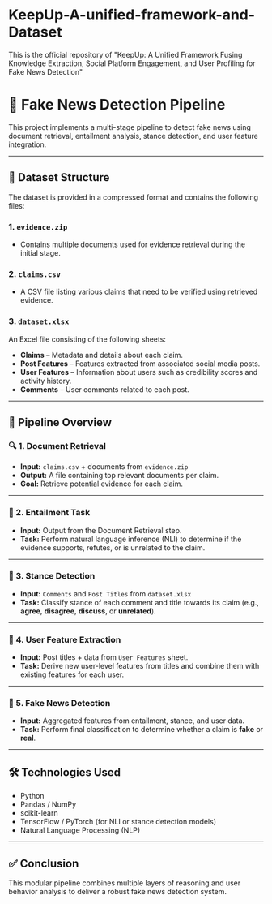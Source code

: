 # KeepUp-A-unified-framework-and-Dataset
This is the official repository of "KeepUp: A Unified Framework Fusing Knowledge Extraction, Social Platform Engagement, and User Profiling for Fake News Detection"

# 📰 Fake News Detection Pipeline

This project implements a multi-stage pipeline to detect fake news using document retrieval, entailment analysis, stance detection, and user feature integration.

---

## 📁 Dataset Structure

The dataset is provided in a compressed format and contains the following files:

### 1. `evidence.zip`
- Contains multiple documents used for evidence retrieval during the initial stage.

### 2. `claims.csv`
- A CSV file listing various claims that need to be verified using retrieved evidence.

### 3. `dataset.xlsx`
An Excel file consisting of the following sheets:
- **Claims** – Metadata and details about each claim.
- **Post Features** – Features extracted from associated social media posts.
- **User Features** – Information about users such as credibility scores and activity history.
- **Comments** – User comments related to each post.

---

## 🧠 Pipeline Overview

### 🔍 1. Document Retrieval
- **Input:** `claims.csv` + documents from `evidence.zip`
- **Output:** A file containing top relevant documents per claim.
- **Goal:** Retrieve potential evidence for each claim.

---

### 🔗 2. Entailment Task
- **Input:** Output from the Document Retrieval step.
- **Task:** Perform natural language inference (NLI) to determine if the evidence supports, refutes, or is unrelated to the claim.

---

### 📣 3. Stance Detection
- **Input:** `Comments` and `Post Titles` from `dataset.xlsx`
- **Task:** Classify stance of each comment and title towards its claim (e.g., **agree**, **disagree**, **discuss**, or **unrelated**).

---

### 👤 4. User Feature Extraction
- **Input:** Post titles + data from `User Features` sheet.
- **Task:** Derive new user-level features from titles and combine them with existing features for each user.

---

### 🚨 5. Fake News Detection
- **Input:** Aggregated features from entailment, stance, and user data.
- **Task:** Perform final classification to determine whether a claim is **fake** or **real**.

---

## 🛠️ Technologies Used
- Python
- Pandas / NumPy
- scikit-learn
- TensorFlow / PyTorch (for NLI or stance detection models)
- Natural Language Processing (NLP)

---

## ✅ Conclusion

This modular pipeline combines multiple layers of reasoning and user behavior analysis to deliver a robust fake news detection system.


